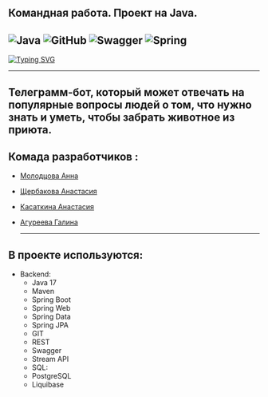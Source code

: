 ## Командная работа. Проект на Java. 
![Java](https://img.shields.io/badge/java-%23ED8B00.svg?style=for-the-badge&logo=java&logoColor=white) ![GitHub](https://img.shields.io/badge/github-%23121011.svg?style=for-the-badge&logo=github&logoColor=white) ![Swagger](https://img.shields.io/badge/-Swagger-%23Clojure?style=for-the-badge&logo=swagger&logoColor=white) ![Spring](https://img.shields.io/badge/spring-%236DB33F.svg?style=for-the-badge&logo=spring&logoColor=white)
 --------
[![Typing SVG](https://readme-typing-svg.herokuapp.com?color=%2336BCF7&lines=Animal+Clinic+Bot)](https://git.io/typing-svg)

  ---------
Телеграмм-бот, который может отвечать на популярные вопросы людей о том, что нужно знать и уметь, чтобы забрать животное из приюта.
----------
## Комада разработчиков :

- [Молодцова Анна](https://github.com/renasafetysea)
- [Щербакова Анастасия](https://github.com/AnaSchD)
- [Касаткина Анастасия](https://github.com/Kastacey29)
- [Агуреева Галина](https://github.com/Galinaag4)

   ---------------

##  **В проекте используются**:

* Backend:
    - Java 17
    - Maven
    - Spring Boot
    - Spring Web
    - Spring Data
    - Spring JPA
    - GIT
    - REST
    - Swagger
    - Stream API
    - SQL:
    - PostgreSQL
    - Liquibase
